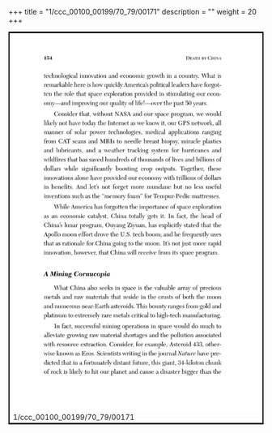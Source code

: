 +++
title = "1/ccc_00100_00199/70_79/00171"
description = ""
weight = 20
+++

<table style="border:2px solid black;max-width:800px;max-height:800px;" 
><tr><td>
<img class="center-fit-jpg"
src="/jpg_/out_jpg_dbc_171.jpg">
1/ccc_00100_00199/70_79/00171
</img></td></tr></table>
